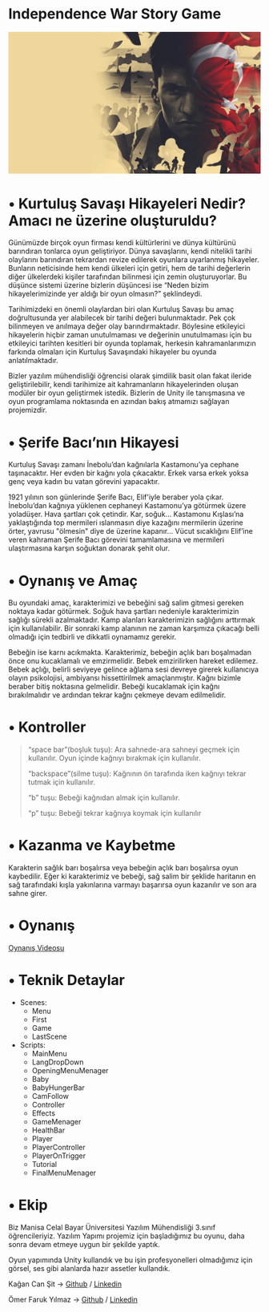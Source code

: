 # Independence War Story Game

![KapakFotoğrafı](https://github.com/KaganCanSit/IndependenceWarStoryGame/blob/main/Documantation/KapakFoto%C4%9Fraf%C4%B1.png)

# •  **Kurtuluş Savaşı Hikayeleri Nedir? Amacı ne üzerine oluşturuldu?**

Günümüzde birçok oyun firması kendi kültürlerini ve dünya kültürünü barındıran tonlarca oyun geliştiriyor. Dünya savaşlarını, kendi nitelikli tarihi olaylarını barındıran tekrardan revize edilerek oyunlara uyarlanmış hikayeler. Bunların neticisinde hem kendi ülkeleri için getiri, hem de tarihi değerlerin diğer ülkelerdeki kişiler tarafından bilinmesi için zemin oluşturuyorlar. Bu düşünce sistemi üzerine bizlerin düşüncesi ise “Neden bizim hikayelerimizinde yer aldığı bir oyun olmasın?” şeklindeydi.

Tarihimizdeki en önemli olaylardan biri olan Kurtuluş Savaşı bu amaç doğrultusunda yer alabilecek bir tarihi değeri bulunmaktadır. Pek çok bilinmeyen ve anılmaya değer olay barındırmaktadır. Böylesine etkileyici hikayelerin hiçbir zaman unutulmaması ve değerinin unutulmaması için  bu etkileyici tarihten kesitleri bir oyunda toplamak, herkesin kahramanlarımızın farkında olmaları için Kurtuluş Savaşındaki hikayeler bu oyunda anlatılmaktadır.

Bizler yazılım mühendisliği öğrencisi olarak şimdilik basit olan fakat ileride geliştirilebilir, kendi  tarihimize ait kahramanların hikayelerinden oluşan modüler bir oyun geliştirmek istedik. Bizlerin de Unity ile tanışmasına ve oyun programlama noktasında en azından bakış atmamızı sağlayan projemizdir.


# •  **Şerife Bacı’nın Hikayesi**

Kurtuluş Savaşı zamanı İnebolu’dan kağnılarla Kastamonu’ya cephane
taşınacaktır. Her evden bir kağnı yola çıkacaktır. Erkek varsa erkek yoksa genç veya kadın bu vatan görevini yapacaktır.

1921 yılının son günlerinde Şerife Bacı, Elif'iyle beraber yola çıkar.
İnebolu’dan kağnıya yüklenen cephaneyi Kastamonu’ya götürmek üzere yoladüşer. Hava şartları çok çetindir. Kar, soğuk… Kastamonu Kışlası’na
yaklaştığında top mermileri ıslanmasın diye kazağını mermilerin üzerine örter, yavrusu "ölmesin" diye de üzerine kapanır… Vücut sıcaklığını Elif’ine veren kahraman Şerife Bacı görevini tamamlamasına ve mermileri ulaştırmasına karşın soğuktan donarak şehit olur.


# •  **Oynanış ve Amaç**

Bu oyundaki amaç, karakterimizi ve bebeğini sağ salim gitmesi gereken
noktaya kadar götürmek. Soğuk hava şartları nedeniyle karakterimizin sağlığı sürekli azalmaktadır. Kamp alanları karakterimizin sağlığını arttırmak için kullanılabilir. Bir sonraki kamp alanının ne zaman karşımıza çıkacağı belli olmadığı için tedbirli ve dikkatli oynamamız gerekir.

Bebeğin ise karnı acıkmakta. Karakterimiz, bebeğin açlık barı
boşalmadan önce onu kucaklamalı ve emzirmelidir. Bebek emzirilirken hareket edilemez. Bebek açlığı, belirli seviyeye gelince ağlama sesi devreye girerek kullanıcıya olayın psikolojisi, ambiyansı hissettirilmek amaçlanmıştır. Kağnı bizimle beraber bitiş noktasına gelmelidir. Bebeği kucaklamak için kağnı bırakılmalıdır ve ardından tekrar kağnı çekmeye devam edilmelidir.

# •  Kontroller

> “space bar”(boşluk tuşu): Ara sahnede-ara sahneyi geçmek için kullanılır. Oyun içinde kağnıyı bırakmak için kullanılır.
> 
> 
> “backspace”(silme tuşu): Kağnının ön tarafında iken kağnıyı tekrar tutmak için kullanılır.
> 
> “b” tuşu: Bebeği kağnıdan almak için kullanılır.
> 
> “p” tuşu: Bebeği tekrar kağnıya koymak için kullanılır 
> 

# •  Kazanma ve Kaybetme

Karakterin sağlık barı boşalırsa veya bebeğin açlık barı boşalırsa oyun
kaybedilir. Eğer ki karakterimiz ve bebeği, sağ salim bir şeklide haritanın en sağ tarafındaki kışla yakınlarına varmayı başarırsa oyun kazanılır ve son ara sahne girer.

# •  Oynanış
[Oynanış Videosu](https://github.com/KaganCanSit/IndependenceWarStoryGame/blob/main/Documantation/Independence%20War%20Story%20Game.mp4)

# •  Teknik Detaylar

- Scenes:
    - Menu
    - First
    - Game
    - LastScene
- Scripts:
    - MainMenu
    - LangDropDown
    - OpeningMenuMenager
    - Baby
    - BabyHungerBar
    - CamFollow
    - Controller
    - Effects
    - GameMenager
    - HealthBar
    - Player
    - PlayerController
    - PlayerOnTrigger
    - Tutorial
    - FinalMenuMenager

# •  Ekip

Biz Manisa Celal Bayar Üniversitesi Yazılım Mühendisliği 3.sınıf öğrencileriyiz. Yazılım Yapımı projemiz için başladığımız bu oyunu, daha sonra devam etmeye uygun bir şekilde yaptık.

Oyun yapımında Unity kullandık ve bu işin profesyonelleri olmadığımız için görsel, ses gibi alanlarda hazır assetler kullandık.

Kağan Can Şit -> [Github](http://github.com/KaganCanSit) / [Linkedin](http://linkedin.com/in/kagancansit/)

Ömer Faruk Yılmaz -> [Github](http://github.com/OmerFarukYilmaz-github) / [Linkedin](http://linkedin.com/in/%C3%B6mer-faruk-y%C4%B1lmaz-490032234)
